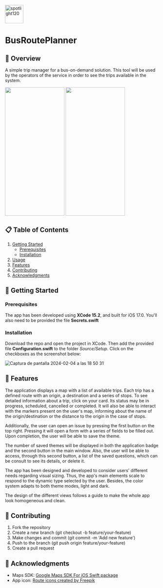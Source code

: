 <img width="60" alt="spotlight120" src="https://github.com/PedroMMoreno93/BusRoutePlanner/assets/136183437/b802f5b2-9f2a-44fe-bbd5-c8072e1c02af">

# BusRoutePlanner

## 📱 Overview 
A simple trip manager for a bus-on-demand solution. This tool will be used by the operators of the service in order to see the trips available in the system.

<img src="https://github.com/PedroMMoreno93/BusRoutePlanner/assets/136183437/fd618849-0893-4f25-9899-c8917120dad0" width="195.0" height="422.0" />
<sup></sup>

<img src="https://github.com/PedroMMoreno93/BusRoutePlanner/assets/136183437/b7cc4764-84c4-4279-873e-7ae97854ea2e" width="195.0" height="422.0" />
<sup></sup>


## 📋 Table of Contents 
1. [Getting Started](#🚀-getting-started)
    * [Prerequisites](#prerequisites)
    * [Installation](#installation)
2. [Usage](#🛠-usage)
3. [Features](#🎉-features)
4. [Contributing](#🤝-contributing)
5. [Acknowledgments](#🙏-acknowledgments)

## 🚀 Getting Started
### Prerequisites
The app has been developed using **XCode 15.2**, and built for iOS 17.0.
You'll also need to be provided the file **Secrets.swift** 

### Installation
Download the repo and open the project in XCode. Then add the provided file **Configuration.swift** to the folder *Source/Setup*. Click on the checkboxes as the screenshot below:

![Captura de pantalla 2024-02-04 a las 18 50 31](https://github.com/PedroMMoreno93/BusRoutePlanner/assets/136183437/ff3b1a83-2b9d-423c-bf1e-54ac2253864c)

## 🎉 Features
The application displays a map with a list of available trips. Each trip has a defined route with an origin, a destination and a series of stops.
To see detailed information about a trip, click on your card. Its status may be in progress, scheduled, cancelled or completed.
It will also be able to interact with the markers present on the user's map, informing about the name of the origin/destination or the distance to the origin in the case of stops.

Additionally, the user can open an issue by pressing the first button on the top right. Pressing it will open a form with a series of fields to be filled out. Upon completion, the user will be able to
save the theme.

The number of saved themes will be displayed in both the application badge and the second button in the main window. Also, the user will be able to access, through this second button, a list of the saved questions, which can be
consult to see its details, or delete it.


The app has been designed and developed to consider users' different needs regarding visual sizing. Thus, the app's main elements scale to respond to the dynamic type selected by the user.
Besides, the color system adapts to both theme modes, light and dark. 

The design of the different views follows a guide to make the whole app look homogeneous and clean.


## 🤝 Contributing
1. Fork the repository
2. Create a new branch (git checkout -b feature/your-feature)
3. Make changes and commit (git commit -m 'Add new feature')
4. Push to the branch (git push origin feature/your-feature)
5. Create a pull request

## 🙏 Acknowledgments
* Maps SDK: [Google Maps SDK For iOS Swift package](https://github.com/googlemaps/ios-maps-sdk) 
* App icon: [Route icons created by Freepik](https://www.flaticon.com/free-icon/route_2055407)

